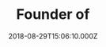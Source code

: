 ---
templateKey: testimonial
name: Tamara Lohan
title: Founder of
company: Mr and Mrs Smith
url: https://mrandmrssmith.com
date: 2018-08-29T15:06:10.000Z
testimonial: my number 1 resource for any question or problem I have… so responsive, helpful and connected that I’m yet to have any issue unresolved by my fellow members… it’s truly special
---